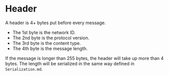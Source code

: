 # Header

A header is 4+ bytes put before every message.

- The 1st byte is the network ID.
- The 2nd byte is the protocol version.
- The 3rd byte is the content type.
- The 4th byte is the message length.

If the message is longer than 255 bytes, the header will take up more than 4 bytes. The length will be serialized in the same way defined in `Serialization.md`.

